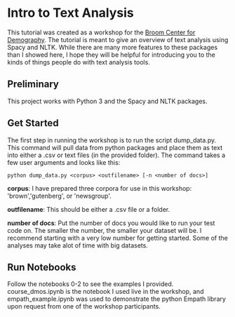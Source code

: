 
# Intro to Text Analysis

This tutorial was created as a workshop for the [Broom Center for Demography](http://www.broomcenter.ucsb.edu/). The tutorial is meant to give an overview of text analysis using Spacy and NLTK. While there are many more features to these packages than I showed here, I hope they will be helpful for introducing you to the kinds of things people do with text analysis tools.

## Preliminary

This project works with Python 3 and the Spacy and NLTK packages.

## Get Started

The first step in running the workshop is to run the script dump_data.py. This command will pull data from python packages and place them as text into either a .csv or text files (in the provided folder). The command takes a few user arguments and looks like this:

`python dump_data.py <corpus> <outfilename> [-n <number of docs>]`

**corpus**: I have prepared three corpora for use in this workshop: 'brown','gutenberg', or 'newsgroup'.

**outfilename**: This should be either a .csv file or a folder.

**number of docs**: Put the number of docs you would like to run your test code on. The smaller the number, the smaller your dataset will be. I recommend starting with a very low number for getting started. Some of the analyses may take alot of time with big datasets.

## Run Notebooks

Follow the notebooks 0-2 to see the examples I provided. course_dmos.ipynb is the notebook I used live in the workshop, and empath_example.ipynb was used to demonstrate the python Empath library upon request from one of the workshop participants.

